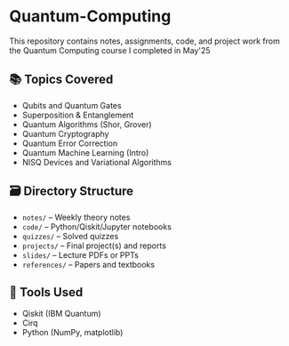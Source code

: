 # Quantum-Computing
This repository contains notes, assignments, code, and project work from the Quantum Computing course I completed in May'25

## 📚 Topics Covered
- Qubits and Quantum Gates
- Superposition & Entanglement
- Quantum Algorithms (Shor, Grover)
- Quantum Cryptography
- Quantum Error Correction
- Quantum Machine Learning (Intro)
- NISQ Devices and Variational Algorithms

## 🗃️ Directory Structure
- `notes/` – Weekly theory notes
- `code/` – Python/Qiskit/Jupyter notebooks
- `quizzes/` – Solved quizzes
- `projects/` – Final project(s) and reports
- `slides/` – Lecture PDFs or PPTs
- `references/` – Papers and textbooks

## 🧠 Tools Used
- Qiskit (IBM Quantum)
- Cirq
- Python (NumPy, matplotlib)
